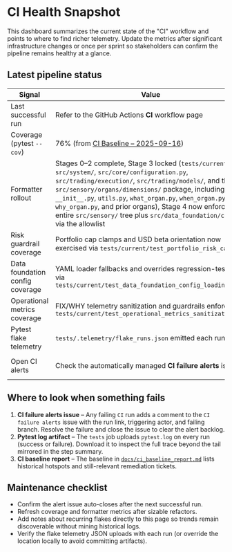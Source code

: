 # CI Health Snapshot

This dashboard summarizes the current state of the "CI" workflow and points to
where to find richer telemetry. Update the metrics after significant
infrastructure changes or once per sprint so stakeholders can confirm the
pipeline remains healthy at a glance.

## Latest pipeline status

| Signal | Value | Notes |
| --- | --- | --- |
| Last successful run | Refer to the GitHub Actions **CI** workflow page | Capture the run URL in team status updates. |
| Coverage (pytest `--cov`) | 76% (from [CI Baseline – 2025-09-16](../ci_baseline_report.md)) | Update when the coverage target moves. |
| Formatter rollout | Stages 0–2 complete, Stage 3 locked (`tests/current/`, `src/system/`, `src/core/configuration.py`, `src/trading/execution/`, `src/trading/models/`, and the full `src/sensory/organs/dimensions/` package, including `__init__.py`, `utils.py`, `what_organ.py`, `when_organ.py`, `why_organ.py`, and prior organs), Stage 4 now enforces the entire `src/sensory/` tree plus `src/data_foundation/config/` via the allowlist | Guarded by `scripts/check_formatter_allowlist.py`; dry-run `src/data_foundation/ingest/` and `src/data_foundation/persist/` next and keep pytest green after each slice. |
| Risk guardrail coverage | Portfolio cap clamps and USD beta orientation now exercised via `tests/current/test_portfolio_risk_caps.py` | Extend to FIX execution/risk integration paths next. |
| Data foundation config coverage | YAML loader fallbacks and overrides regression-tested via `tests/current/test_data_foundation_config_loading.py` | Keep expanding toward operational metrics and sensory signal hotspots. |
| Operational metrics coverage | FIX/WHY telemetry sanitization and guardrails enforced in `tests/current/test_operational_metrics_sanitization.py` | Fold orchestration smoke tests into the suite to cover adapter wiring. |
| Pytest flake telemetry | `tests/.telemetry/flake_runs.json` emitted each run | Override with `PYTEST_FLAKE_LOG` or `--flake-log-file`; upload alongside `pytest.log`. |
| Open CI alerts | Check the automatically managed **CI failure alerts** issue | Created/closed by `.github/workflows/ci-failure-alerts.yml`. |

## Where to look when something fails

1. **CI failure alerts issue** – Any failing `CI` run adds a comment to the
   `CI failure alerts` issue with the run link, triggering actor, and failing
   branch. Resolve the failure and close the issue to clear the alert backlog.
2. **Pytest log artifact** – The `tests` job uploads `pytest.log` on every run
   (success or failure). Download it to inspect the full trace beyond the tail
   mirrored in the step summary.
3. **CI baseline report** – The baseline in [`docs/ci_baseline_report.md`](../ci_baseline_report.md)
   lists historical hotspots and still-relevant remediation tickets.

## Maintenance checklist

- Confirm the alert issue auto-closes after the next successful run.
- Refresh coverage and formatter metrics after sizable refactors.
- Add notes about recurring flakes directly to this page so trends remain
  discoverable without mining historical logs.
- Verify the flake telemetry JSON uploads with each run (or override the
  location locally to avoid committing artifacts).

